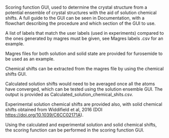 Scoring function GUI, used to determine the crystal structure from a 
potential ensemble of crystal structures with the aid of solution chemical 
shifts. A full guide to the GUI can be seen in Documentation, with a 
flowchart describing the procedure and which section of the GUI to use. 

A list of labels that match the user labels (used in experiments) compared 
to the ones generated by magres must be given, see Magres labels .csv for 
an example.

Magres files for both solution and solid state are provided for furosemide 
to be used as an example.

Chemical shifts can be extracted from the magres file by using the 
chemical shifts GUI.

Calculated solution shifts would need to be averaged once all the atoms 
have converged, which can be tested using the solution ensemble GUI. The 
output is provided as Calculated_solution_chemical_shits.csv.

Experimental solution chemical shifts are provided also, with solid 
chemical shifts obtained from Widdifield et al, 2016 (DOI	
https://doi.org/10.1039/C6CC02171A).

Using the calculated and experimental solution and solid chemical shifts, 
the scoring function can be performed in the scoring function GUI.
